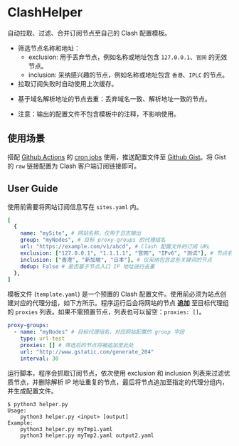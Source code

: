 # ClashHelper

自动拉取、过滤、合并订阅节点至自己的 Clash 配置模板。

+ 筛选节点名称和地址：
  * exclusion: 用于丢弃节点，例如名称或地址包含 `127.0.0.1`、`官网` 的无效节点。
  * inclusion: 采纳感兴趣的节点，例如名称或地址包含 `香港`、`IPLC` 的节点。
+ 拉取订阅失败时自动使用上次缓存。
* 基于域名解析地址的节点去重：丢弃域名一致、解析地址一致的节点。
+ 注意：输出的配置文件不包含模板中的注释，不影响使用。

## 使用场景

搭配 [Github Actions](https://github.com/marketplace/actions/deploy-to-gist) 的 [cron jobs](https://docs.github.com/en/actions/using-workflows/events-that-trigger-workflows) 使用，推送配置文件至 [Github Gist](https://gist.github.com/)。将 Gist 的 `raw` 链接配置为 Clash 客户端订阅链接即可。

## User Guide

使用前需要将网站订阅信息写在 `sites.yaml` 内。

```yaml
[
  {
    name: "mySite", # 网站名称，仅用于日志输出
    group: "myNodes", # 目标 proxy-groups 的代理组名
    url: "https://example.com/v1/abcd", # Clash 配置文件的订阅 URL
    exclusion: ["127.0.0.1", "1.1.1.1", "官网", "IPv6", "测试"], # 节点名称或地址包含这些关键词的节点会被丢弃
    inclusion: ["香港", "新加坡", "日本"], # 仅采纳包含这些关键词的节点
    dedup: False # 是否基于节点入口 IP 地址进行去重
  },
]
```

模板文件 (`template.yaml`) 是一个预置的 Clash 配置文件。使用前必须为站点创建对应的代理分组，如下方所示。程序运行后会将网站的节点 **追加** 至目标代理组的 `proxies` 列表。如果不需预置节点，列表也可以留空：`proxies: []`。

```yaml
proxy-groups:
  - name: "myNodes" # 目标代理组名，对应网站配置的 group 字段
    type: url-test
    proxies: [] # 筛选后的节点将被追加至此处
    url: "http://www.gstatic.com/generate_204"
    interval: 30
```

运行脚本，程序会抓取订阅节点，依次使用 exclusion 和 inclusion 列表来过滤优质节点，并删除解析 IP 地址重复的节点，最后将节点追加至指定的代理分组内，并生成配置文件。

```text
$ python3 helper.py
Usage:
    python3 helper.py <input> [output]
Example:
    python3 helper.py myTmp1.yaml
    python3 helper.py myTmp2.yaml output2.yaml
```